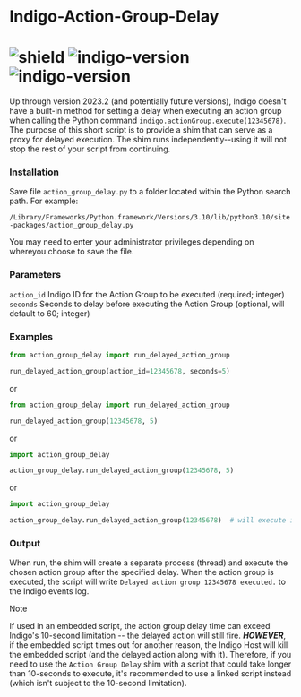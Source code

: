 # Indigo-Action-Group-Delay
# ![shield](https://img.shields.io/github/release/DaveL17/Indigo-Action-Group-Delay.svg) ![indigo-version](https://img.shields.io/badge/Indigo-2022.1+-blueviolet.svg) ![indigo-version](https://img.shields.io/badge/Python-3.10-darkgreen.svg)

Up through version 2023.2 (and potentially future versions), Indigo doesn't have a built-in method for setting a delay 
when executing an action group when calling the Python command `indigo.actionGroup.execute(12345678)`. The purpose of 
this short script is to provide a shim that can serve as a proxy for delayed execution. The shim runs 
independently--using it will not stop the rest of your script from continuing.

### Installation
Save file `action_group_delay.py` to a folder located within the Python search path. For example:  

`/Library/Frameworks/Python.framework/Versions/3.10/lib/python3.10/site-packages/action_group_delay.py`

You may need to enter your administrator privileges depending on whereyou choose to save the file.

### Parameters
`action_id` Indigo ID for the Action Group to be executed (required; integer)  
`seconds` Seconds to delay before executing the Action Group (optional, will default to 60; integer)

### Examples

```python
from action_group_delay import run_delayed_action_group

run_delayed_action_group(action_id=12345678, seconds=5)
```
or

```python
from action_group_delay import run_delayed_action_group

run_delayed_action_group(12345678, 5)
```
or

```python
import action_group_delay

action_group_delay.run_delayed_action_group(12345678, 5)
```

or

```python
import action_group_delay

action_group_delay.run_delayed_action_group(12345678)  # will execute in 60 seconds
```

### Output
When run, the shim will create a separate process (thread) and execute the chosen action group after the specified 
delay. When the action group is executed, the script will write `Delayed action group 12345678 executed.` to the 
Indigo events log.

> [!NOTE]
> If used in an embedded script, the action group delay time can exceed Indigo's 10-second limitation -- the delayed 
action will still fire.  ***HOWEVER***, if the embedded script times out for another reason, the Indigo Host will 
kill the embedded script (and the delayed action along with it). Therefore, if you need to use the `Action Group Delay` shim with a script that could take longer than 10-seconds to execute, it's  recommended to use a linked script 
instead (which isn't subject to the 10-second limitation).
